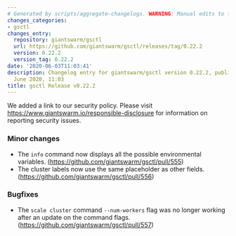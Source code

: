 ```yaml
---
# Generated by scripts/aggregate-changelogs. WARNING: Manual edits to this files will be overwritten.
changes_categories:
- gsctl
changes_entry:
  repository: giantswarm/gsctl
  url: https://github.com/giantswarm/gsctl/releases/tag/0.22.2
  version: 0.22.2
  version_tag: 0.22.2
date: '2020-06-03T11:03:41'
description: Changelog entry for giantswarm/gsctl version 0.22.2, published on 03
  June 2020, 11:03
title: gsctl Release v0.22.2
---
```


We added a link to our security policy. Please visit https://www.giantswarm.io/responsible-disclosure for information on reporting security issues.

### Minor changes

* The `info` command now displays all the possible environmental variables. (https://github.com/giantswarm/gsctl/pull/555)
* The cluster labels now use the same placeholder as other fields. (https://github.com/giantswarm/gsctl/pull/556)

### Bugfixes

* The `scale cluster` command `--num-workers` flag was no longer working after an update on the command flags. (https://github.com/giantswarm/gsctl/pull/557)


